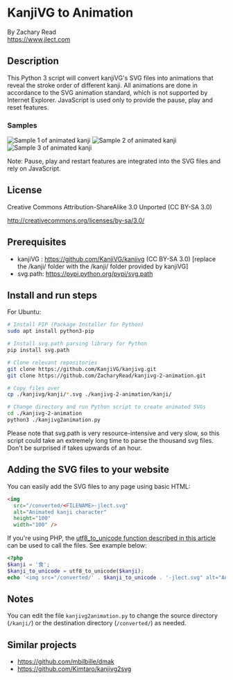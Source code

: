 
# KanjiVG to Animation

By Zachary Read  
https://www.jlect.com

## Description

This Python 3 script will convert kanjiVG's SVG files into animations that reveal the stroke order of different kanji. All animations are done in accordance to the SVG animation standard, which is not supported by Internet Explorer. JavaScript is used only to provide the pause, play and reset features.

### Samples

![Sample 1 of animated kanji](examples/0589c-jlect.svg?raw=true "Sample 1 of animated kanji") 
![Sample 2 of animated kanji](examples/05766-jlect.svg?raw=true "Sample 2 of animated kanji") 
![Sample 3 of animated kanji](examples/05678-jlect.svg?raw=true "Sample 3 of animated kanji")

Note: Pause, play and restart features are integrated into the SVG files and rely on JavaScript.

## License
Creative Commons Attribution-ShareAlike 3.0 Unported (CC BY-SA 3.0)

http://creativecommons.org/licenses/by-sa/3.0/

## Prerequisites

* kanjiVG :  https://github.com/KanjiVG/kanjivg (CC BY-SA 3.0) [replace the /kanji/ folder with the /kanji/ folder provided by kanjiVG]
* svg.path:  https://pypi.python.org/pypi/svg.path

## Install and run steps

For Ubuntu:
```sh
# Install PIP (Package Installer for Python)
sudo apt install python3-pip

# Install svg.path parsing library for Python
pip install svg.path

# Clone relevant repositories
git clone https://github.com/KanjiVG/kanjivg.git
git clone https://github.com/ZacharyRead/kanjivg-2-animation.git

# Copy files over
cp ./kanjivg/kanji/*.svg ./kanjivg-2-animation/kanji/

# Change directory and run Python script to create animated SVGs
cd ./kanjivg-2-animation
python3 ./kanjivg2animation.py
```

Please note that svg.path is very resource-intensive and very slow, so this script could take an extremely long time to parse the thousand svg files. Don't be surprised if takes upwards of an hour.

## Adding the SVG files to your website

You can easily add the SVG files to any page using basic HTML:

```html
<img
  src="/converted/<FILENAME>-jlect.svg"
  alt="Animated kanji character"
  height="100"
  width="100" />
```

If you're using PHP, the [utf8_to_unicode function described in this article](http://web.archive.org/web/20130414004049/http://www.randomchaos.com/documents/?source=php_and_unicode) can be used to call the files. See example below:

```php
<?php
$kanji = '食';
$kanji_to_unicode = utf8_to_unicode($kanji);
echo '<img src="/converted/' . $kanji_to_unicode . '-jlect.svg" alt="Animated kanji character" height="100" width="100" />';
```

## Notes

You can edit the file `kanjivg2animation.py` to change the source directory (`/kanji/`) or the destination directory (`/converted/`) as needed.

## Similar projects

* https://github.com/mbilbille/dmak
* https://github.com/Kimtaro/kanjivg2svg
